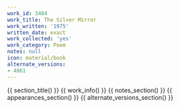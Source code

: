 ```yaml
---
work_id: 3484
work_title: The Silver Mirror
work_written: '1975'
written_date: exact
work_collected: 'yes'
work_category: Poem
notes: null
icon: material/book
alternate_versions:
- 4861
---
```


{{ section_title() }}
{{ work_info() }}
{{ notes_section() }}
{{ appearances_section() }}
{{ alternate_versions_section() }}